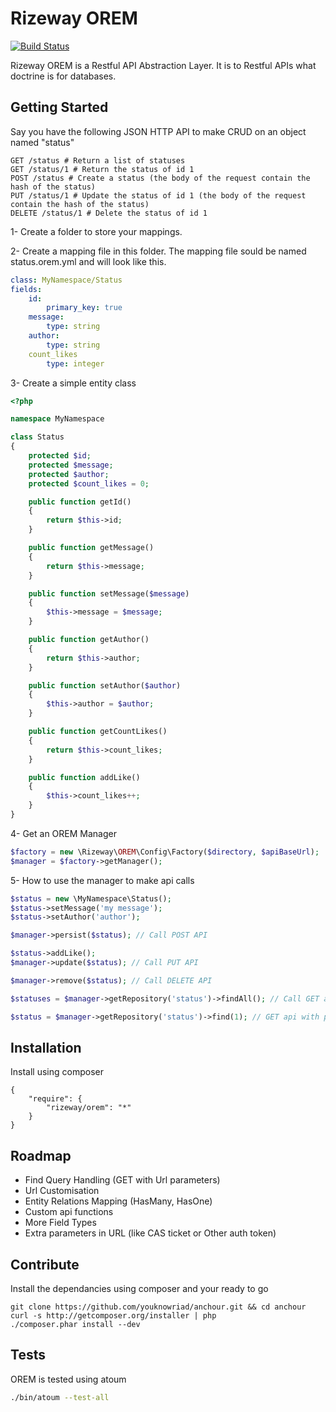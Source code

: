 Rizeway OREM
============

[![Build Status](https://secure.travis-ci.org/youknowriad/OREM.png?branch=master)](http://travis-ci.org/youknowriad/OREM)

Rizeway OREM is a Restful API Abstraction Layer. It is to Restful APIs what doctrine is for databases.

Getting Started
---------------

Say you have the following JSON HTTP API to make CRUD on an object named "status" 

```
GET /status # Return a list of statuses
GET /status/1 # Return the status of id 1
POST /status # Create a status (the body of the request contain the hash of the status)
PUT /status/1 # Update the status of id 1 (the body of the request contain the hash of the status)
DELETE /status/1 # Delete the status of id 1
```

1- Create a folder to store your mappings.

2- Create a mapping file in this folder. The mapping file sould be named status.orem.yml and will look like this.

```yaml
class: MyNamespace/Status
fields:
    id:
        primary_key: true
    message:
        type: string
    author:
        type: string
    count_likes
        type: integer    
```

3- Create a simple entity class 

```php
<?php

namespace MyNamespace 

class Status 
{
    protected $id;
    protected $message;
    protected $author;
    protected $count_likes = 0;

    public function getId()
    {
        return $this->id;
    }

    public function getMessage()
    {
        return $this->message;
    }

    public function setMessage($message)
    {
        $this->message = $message;
    }

    public function getAuthor()
    {
        return $this->author;
    }

    public function setAuthor($author)
    {
        $this->author = $author;
    }

    public function getCountLikes()
    {
        return $this->count_likes;
    }

    public function addLike()
    {
        $this->count_likes++;
    }
}
```

4- Get an OREM Manager

```php
$factory = new \Rizeway\OREM\Config\Factory($directory, $apiBaseUrl);
$manager = $factory->getManager();
```

5- How to use the manager to make api calls

```php
$status = new \MyNamespace\Status();
$status->setMessage('my message');
$status->setAuthor('author');

$manager->persist($status); // Call POST API

$status->addLike();
$manager->update($status); // Call PUT API

$manager->remove($status); // Call DELETE API

$statuses = $manager->getRepository('status')->findAll(); // Call GET api and return an array of \MyNamespace\Status

$status = $manager->getRepository('status')->find(1); // GET api with primary key, return an object \MyNamespace\Status
```

Installation
------------
Install using composer 

```
{
    "require": {
        "rizeway/orem": "*"
    }
}
```

Roadmap
-------

 - Find Query Handling (GET with Url parameters)
 - Url Customisation
 - Entity Relations Mapping (HasMany, HasOne)
 - Custom api functions
 - More Field Types
 - Extra parameters in URL (like CAS ticket or Other auth token)

Contribute
----------
Install the dependancies using composer and your ready to go

```
git clone https://github.com/youknowriad/anchour.git && cd anchour
curl -s http://getcomposer.org/installer | php
./composer.phar install --dev

```

Tests
-----
OREM is tested using atoum 

```sh
./bin/atoum --test-all
```
